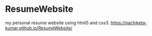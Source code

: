 # ResumeWebsite
my personal resume website using html5 and css3.
https://nachiketa-kumar.github.io/ResumeWebsite/
